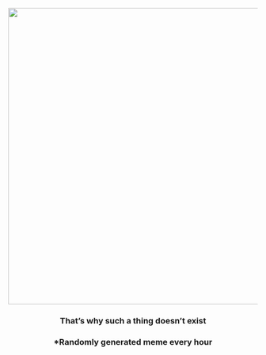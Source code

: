 <p align="center">
        <img src="https://i.redd.it/comlc788g2r91.gif" width="600" height="600">
        </p>
        <h3 align="center">That’s why such a thing doesn’t exist</h3>
        <h3 align="center">*Randomly generated meme every hour</h3>
    